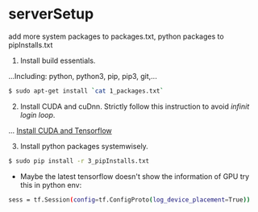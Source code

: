 # serverSetup
add more system packages to packages.txt, python packages to pipInstalls.txt
1. Install build essentials. 

...Including: python, python3, pip, pip3, git,...

```bash
$ sudo apt-get install `cat 1_packages.txt`
```
2. Install CUDA and cuDnn.
Strictly follow this instruction to avoid *infinit login loop*.

... [Install CUDA and Tensorflow](https://github.com/donnydcy/serverSetup/blob/master/2_InstallingCUDA8onUbuntu16_04.md)

3. Install python packages systemwisely.

```bash
$ sudo pip install -r 3_pipInstalls.txt
```


+ Maybe the latest tensorflow doesn't show the information of GPU try this in python env:

```sh
sess = tf.Session(config=tf.ConfigProto(log_device_placement=True))
```
